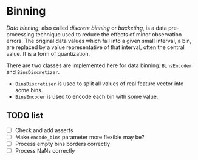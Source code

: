 # Binning

_Data binning_, also called _discrete binning_ or _bucketing_, is a data pre-processing technique used to reduce the effects of minor observation errors. The original data values which fall into a given small interval, a bin, are replaced by a value representative of that interval, often the central value. It is a form of quantization.

There are two classes are implemented here for data binning: `BinsEncoder` and `BinsDiscretizer`.

* `BinsDiscretizer` is used to split all values of real feature vector into some bins.
* `BinsEncoder` is used to encode each bin with some value.

## TODO list
- [ ] Check and add asserts
- [ ] Make `encode_bins` parameter more flexible may be?
- [ ] Process empty bins borders correctly
- [ ] Process NaNs correctly
